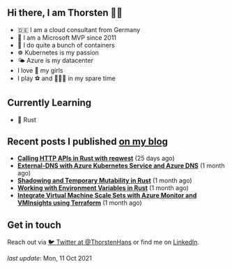 ## Hi there, I am Thorsten 👋🏼

- 🇩🇪 I am a cloud consultant from Germany
- 🔷 I am a Microsoft MVP since 2011
- 🐳 I do quite a bunch of containers
- ☸️ Kubernetes is my passion
- 🌤 Azure is my datacenter
- I love 💞 my girls
- I play ⚽️ and 🏃🏻‍♂️ in my spare time

## Currently Learning

- 🦀 Rust

## Recent posts I published [on my blog](https://thorsten-hans.com)

- **[Calling HTTP APIs in Rust with reqwest](https://thorsten-hans.com/calling-http-apis-in-rust-with-reqwest/)** (25 days ago)
- **[External-DNS with Azure Kubernetes Service and Azure DNS](https://thorsten-hans.com/external-dns-azure-kubernetes-service-azure-dns/)** (1 month ago)
- **[Shadowing and Temporary Mutability in Rust](https://thorsten-hans.com/shadowing-temporary-mutability-rust/)** (1 month ago)
- **[Working with Environment Variables in Rust](https://thorsten-hans.com/working-with-environment-variables-in-rust/)** (1 month ago)
- **[Integrate Virtual Machine Scale Sets with Azure Monitor and VMInsights using Terraform](https://thorsten-hans.com/integrate-virtual-machine-scale-sets-azure-monitor-vminsights-terraform/)** (1 month ago)

## Get in touch

Reach out via [🐦 Twitter at @ThorstenHans](https://twitter.com/ThorstenHans) or find me on [LinkedIn](https://linkedin.com/in/ThorstenHans).

_last update_: Mon, 11 Oct 2021
